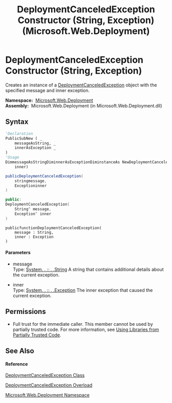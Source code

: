 ﻿---
title: DeploymentCanceledException Constructor (String, Exception) (Microsoft.Web.Deployment)
TOCTitle: DeploymentCanceledException Constructor (String, Exception)
ms:assetid: M:Microsoft.Web.Deployment.DeploymentCanceledException.#ctor(System.String,System.Exception)
ms:mtpsurl: https://msdn.microsoft.com/en-us/library/microsoft.web.deployment.deploymentcanceledexception.deploymentcanceledexception(v=VS.90)
ms:contentKeyID: 20208654
ms.date: 05/02/2012
mtps_version: v=VS.90
dev_langs:
- vb
- csharp
- c++
- jscript
api_location:
- Microsoft.Web.Deployment.dll
api_name:
- Microsoft.Web.Deployment.DeploymentCanceledException..ctor
api_type:
- Managed
topic_type:
- apiref
- kbSyntax
product_family_name: VS
ROBOTS: INDEX,FOLLOW
---

# DeploymentCanceledException Constructor (String, Exception)

Creates an instance of a [DeploymentCanceledException](deploymentcanceledexception-class-microsoft-web-deployment.md) object with the specified message and inner exception.

**Namespace:**  [Microsoft.Web.Deployment](microsoft-web-deployment-namespace.md)  
**Assembly:**  Microsoft.Web.Deployment (in Microsoft.Web.Deployment.dll)

## Syntax

``` vb
'Declaration
PublicSubNew ( _
    messageAsString, _
    innerAsException _
)
'Usage
DimmessageAsStringDiminnerAsExceptionDiminstanceAs NewDeploymentCanceledException(message, _
    inner)
```

``` csharp
publicDeploymentCanceledException(
    stringmessage,
    Exceptioninner
)
```

``` c++
public:
DeploymentCanceledException(
    String^ message, 
    Exception^ inner
)
```

``` jscript
publicfunctionDeploymentCanceledException(
    message : String, 
    inner : Exception
)
```

#### Parameters

  - message  
    Type: [System. . :: . .String](https://msdn.microsoft.com/en-us/library/s1wwdcbf\(v=vs.90\))  
    A string that contains additional details about the current exception.  

<!-- end list -->

  - inner  
    Type: [System. . :: . .Exception](https://msdn.microsoft.com/en-us/library/c18k6c59\(v=vs.90\))  
    The inner exception that caused the current exception.  

## Permissions

  - Full trust for the immediate caller. This member cannot be used by partially trusted code. For more information, see [Using Libraries from Partially Trusted Code](https://msdn.microsoft.com/en-us/library/8skskf63\(v=vs.90\)).

## See Also

#### Reference

[DeploymentCanceledException Class](deploymentcanceledexception-class-microsoft-web-deployment.md)

[DeploymentCanceledException Overload](deploymentcanceledexception-constructor-microsoft-web-deployment.md)

[Microsoft.Web.Deployment Namespace](microsoft-web-deployment-namespace.md)

